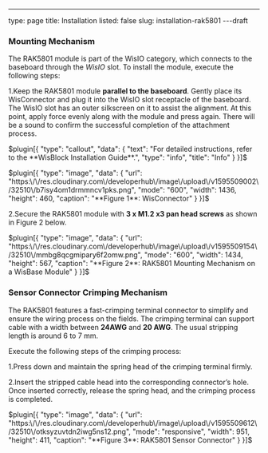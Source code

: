 ---
type: page
title: Installation
listed: false
slug: installation-rak5801
---draft

### Mounting Mechanism

The RAK5801 module is part of the WisIO category, which connects to the baseboard through the _WisIO_ slot. To install the module, execute the following steps:

1.Keep the RAK5801 module **parallel to the baseboard**. Gently place its WisConnector and plug it into the WisIO slot receptacle of the baseboard. The WisIO slot has an outer silkscreen on it to assist the alignment. At this point, apply force evenly along with the module and press again. There will be a sound to confirm the successful completion of the attachment process. 

$plugin[{
    "type": "callout",
    "data": {
        "text": "For detailed instructions, refer to the **WisBlock Installation Guide**.",
        "type": "info",
        "title": "Info"
    }
}]$

$plugin[{
    "type": "image",
    "data": {
        "url": "https:\/\/res.cloudinary.com\/developerhub\/image\/upload\/v1595509002\/32510\/b7isy4om1drmmncv1pks.png",
        "mode": "600",
        "width": 1436,
        "height": 460,
        "caption": "**Figure 1**: WisConnector"
    }
}]$

2.Secure the RAK5801 module with **3 x M1.2 x3 pan head screws** as shown in Figure 2 below.

$plugin[{
    "type": "image",
    "data": {
        "url": "https:\/\/res.cloudinary.com\/developerhub\/image\/upload\/v1595509154\/32510\/mmbg8qcgmipary6f2omw.png",
        "mode": "600",
        "width": 1434,
        "height": 567,
        "caption": "**Figure 2**: RAK5801 Mounting Mechanism on a WisBase Module"
    }
}]$

### Sensor Connector Crimping Mechanism

The RAK5801 features a fast-crimping terminal connector to simplify and ensure the wiring process on the fields. The crimping terminal can support cable with a width between **24AWG** and **20 AWG**. The usual stripping length is around 6 to 7 mm. 

Execute the following steps of the crimping process:

1.Press down and maintain the spring head of the crimping terminal firmly. 

2.Insert the stripped cable head into the corresponding connector’s hole. Once inserted correctly, release the spring head, and the crimping process is completed.

$plugin[{
    "type": "image",
    "data": {
        "url": "https:\/\/res.cloudinary.com\/developerhub\/image\/upload\/v1595509612\/32510\/otksyzuvtdn2iwg5ns12.png",
        "mode": "responsive",
        "width": 951,
        "height": 411,
        "caption": "**Figure 3**: RAK5801 Sensor Connector"
    }
}]$

